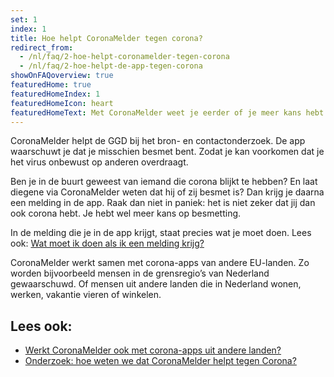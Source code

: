 ```yaml
---
set: 1
index: 1
title: Hoe helpt CoronaMelder tegen corona?
redirect_from: 
  - /nl/faq/2-hoe-helpt-coronamelder-tegen-corona
  - /nl/faq/2-hoe-helpt-de-app-tegen-corona
showOnFAQoverview: true
featuredHome: true
featuredHomeIndex: 1
featuredHomeIcon: heart
featuredHomeText: Met CoronaMelder weet je eerder of je meer kans hebt op besmetting.
---
```

CoronaMelder helpt de GGD bij het bron- en contactonderzoek. De app waarschuwt je dat je misschien besmet bent. Zodat je kan voorkomen dat je het virus onbewust op anderen overdraagt.
 
Ben je in de buurt geweest van iemand die corona blijkt te hebben? En laat diegene via CoronaMelder weten dat hij of zij besmet is? Dan krijg je daarna een melding in de app. Raak dan niet in paniek: het is niet zeker dat jij dan ook corona hebt. Je hebt wel meer kans op besmetting.
 
In de melding die je in de app krijgt, staat precies wat je moet doen. Lees ook: <a href="/{{page.lang}}/faq/1-5-wat-moet-ik-doen-als-ik-een-melding-krijg">Wat moet ik doen als ik een melding krijg?</a>
 
CoronaMelder werkt samen met corona-apps van andere EU-landen. Zo worden bijvoorbeeld mensen in de grensregio’s van Nederland gewaarschuwd. Of mensen uit andere landen die in Nederland wonen, werken, vakantie vieren of winkelen.

## Lees ook:

- <a href="/{{page.lang}}/faq/1-7-werkt-coronamelder-ook-met-apps-uit-andere-landen">Werkt CoronaMelder ook met corona-apps uit andere landen?</a>
- <a href="/{{page.lang}}/faq/3-1-onderzoek-hoe-weten-we-of-coronamelder-helpt-tegen-corona">Onderzoek: hoe weten we dat CoronaMelder helpt tegen Corona?</a>
 
<!-- 
[comment]: <> This include below is a video.
{% include components/mediaelement.html key="2020-10-22-video-hoe-werkt-het" width="100%" height="394"  videoLang="nl" %} -->
